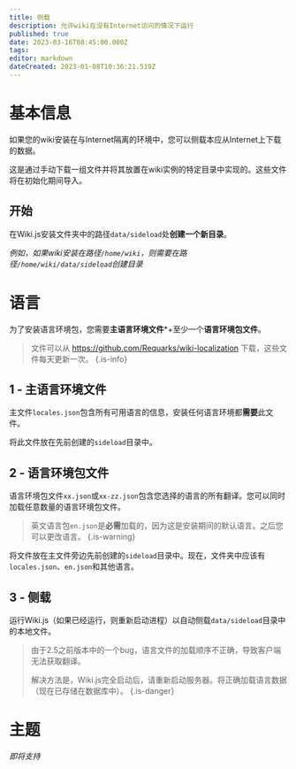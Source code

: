 ```yaml
---
title: 侧载
description: 允许wiki在没有Internet访问的情况下运行
published: true
date: 2023-03-16T08:45:00.000Z
tags: 
editor: markdown
dateCreated: 2023-01-08T10:36:21.519Z
---
```


# 基本信息

如果您的wiki安装在与Internet隔离的环境中，您可以侧载本应从Internet上下载的数据。

这是通过手动下载一组文件并将其放置在wiki实例的特定目录中实现的。这些文件将在初始化期间导入。

## 开始

在Wiki.js安装文件夹中的路径`data/sideload`处**创建一个新目录**。

*例如，如果wiki安装在路径`/home/wiki`，则需要在路径`/home/wiki/data/sideload`创建目录*

# 语言

为了安装语言环境包，您需要**主语言环境文件***+至少一个**语言环境包文件**。

> 文件可以从 https://github.com/Requarks/wiki-localization 下载，这些文件每天更新一次。
{.is-info}

## 1 - 主语言环境文件

主文件`locales.json`包含所有可用语言的信息，安装任何语言环境都**需要**此文件。

将此文件放在先前创建的`sideload`目录中。

## 2 - 语言环境包文件

语言环境包文件`xx.json`或`xx-zz.json`包含您选择的语言的所有翻译。您可以同时加载任意数量的语言环境包文件。

> 英文语言包`en.json`是**必需**加载的，因为这是安装期间的默认语言。之后您可以更改语言。
{.is-warning}

将文件放在主文件旁边先前创建的`sideload`目录中。现在，文件夹中应该有`locales.json`、`en.json`和其他语言。

## 3 - 侧载

运行Wiki.js（如果已经运行，则重新启动进程）以自动侧载`data/sideload`目录中的本地文件。

> 由于2.5之前版本中的一个bug，语言文件的加载顺序不正确，导致客户端无法获取翻译。
> 
> 解决方法是，Wiki.js完全启动后，请重新启动服务器。将正确加载语言数据（现在已存储在数据库中）。
{.is-danger}

# 主题

*即将支持*